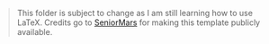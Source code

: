 > This folder is subject to change as I am still learning how to use LaTeX.
> Credits go to [SeniorMars](https://github.com/SeniorMars) for making this template publicly available.
